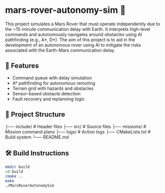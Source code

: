 # mars-rover-autonomy-sim 🚀

This project simulates a Mars Rover that must operate independently due to the ~15-minute communication delay with Earth. It interprets high-level commands and autonomously navigates around obstacles using AI pathfinding (e.g., A*, D*). The aim of this project is to aid in the development of an autonomous rover using AI to mitigate the risks associated with the Earth-Mars communication delay.

## 🧠 Features
- Command queue with delay simulation
- A* pathfinding for autonomous rerouting
- Terrain grid with hazards and obstacles
- Sensor-based obstacle detection
- Fault recovery and replanning logic

## 📁 Project Structure
├── include/ # Header files
├── src/ # Source files
├── missions/ # Mission command plans
├── logs/ # Action logs
├── CMakeLists.txt # Build system
└── README.md

## 🛠️ Build Instructions
```bash
mkdir build
cd build
cmake ..
make
./MarsRoverAutonomySim
  
